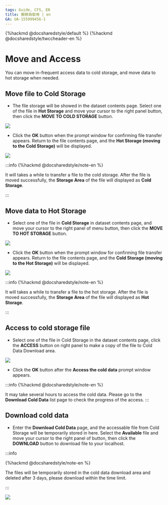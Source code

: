 ```yaml
---
tags: Guide, CFS, EN
title: 搬移與取用 | en
GA: UA-155999456-1
---
```


{%hackmd @docsharedstyle/default %}
{%hackmd @docsharedstyle/twccheader-en %}

# Move and Access

You can move in-frequent access data to cold storage, and move data to hot storage when needed.

## Move file to Cold Storage

* The file storage will be showed in the dataset contents page. Select one of the file in **Hot Storage** and move your cursor to the right panel <i class="fa fa-ellipsis-v fa-20" aria-hidden="true"></i> button, then click the **MOVE TO COLD STORAGE** button.

![](https://cos.twcc.ai/SYS-MANUAL/uploads/upload_7c4d6d10bb1ca729066faa83da4ec933.png)

* Click the **OK** button when the prompt window for confirming file transfer appears. Return to the file contents page, and the **Hot Storage (moving to the Cold Storage)** will be displayed.


![](https://cos.twcc.ai/SYS-MANUAL/uploads/upload_7920644e10d5d366a26b674a3a9f2fe4.png)

    
:::info
{%hackmd @docsharedstyle/note-en %}


It will takes a while to transfer a file to the cold storage. After the file is moved successfully, the **Storage Area** of the file will displayed as  **Cold Storage**.

:::
   
## Move data to Hot Storage

* Select one of the file in **Cold Storage** in dataset contents page, and move your cursor to the right panel of <i class="fa fa-ellipsis-v fa-20" aria-hidden="true"></i> menu button, then click  the **MOVE TO HOT STORAGE** button.

![](https://cos.twcc.ai/SYS-MANUAL/uploads/upload_f6b4a56ec6a7a6c2433128e2cbc2d7ae.png)

* Click the **OK** button when the prompt window for confirming file transfer appears. Return to the file contents page, and the **Cold Storage (moving to the Hot Storage)** will be displayed.


![](https://cos.twcc.ai/SYS-MANUAL/uploads/upload_805a5f9d00d1a7d959f8ccdf3139a590.png)


:::info
{%hackmd @docsharedstyle/note-en %}


It will takes a while to transfer a file to the hot storage. After the file is moved successfully, the **Storage Area** of the file will displayed as  **Hot Storage**.

:::
    
## Access to cold storage file


* Select one of the file in Cold Storage in the dataset contents page, click the **ACCESS** button on right panel to make a copy of the file to Cold Data Download area.

![](https://cos.twcc.ai/SYS-MANUAL/uploads/upload_9ed5f9b00d74fec0a00c8e9379ef58de.png)
    
* Click the **OK** button after the **Access the cold data** prompt window appears.

:::info
{%hackmd @docsharedstyle/note-en %}

It may take several hours to access the cold data. Please go to the **Download Cold Data** list page to check the progress of the access.
:::

## Download cold data


* Enter the **Download Cold Data** page, and the accessable file from Cold Storage will be temporarily stored in here. Select the **Available** file and move your cursor to the right panel of <i class="fa fa-ellipsis-v fa-20" aria-hidden="true"></i> button, then click the **DOWNLOAD** button to download file to your localhost. 

:::info

{%hackmd @docsharedstyle/note-en %}

The files will be temporarily stored in the cold data download area and deleted after 3 days, please download within the time limit.

:::

![](https://cos.twcc.ai/SYS-MANUAL/uploads/upload_c555780995cd5cea1a386ffddfd26d23.png)
